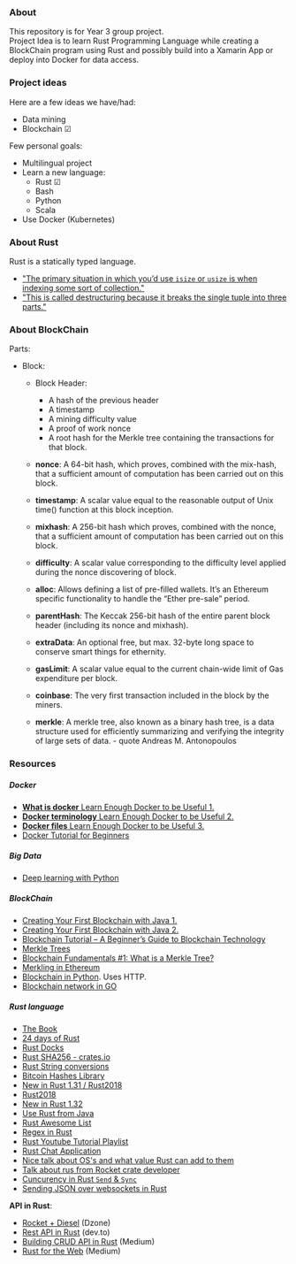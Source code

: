 ### About
This repository is for Year 3 group project.  
Project Idea is to learn Rust Programming Language while creating a BlockChain program using Rust and possibly build into a Xamarin App or deploy into Docker for data access.

### Project ideas
Here are a few ideas we have/had:
- Data mining
- Blockchain &#x2611;

Few personal goals:
- Multilingual project
- Learn a new language:
  - Rust &#x2611;
  - Bash
  - Python
  - Scala
- Use Docker (Kubernetes)

### About Rust
Rust is a statically typed language.
- ["The primary situation in which you’d use `isize` or `usize` is when indexing some sort of collection."](https://doc.rust-lang.org/book/ch03-02-data-types.html)
- ["This is called destructuring because it breaks the single tuple into three parts."](https://doc.rust-lang.org/book/ch03-02-data-types.html)

### About BlockChain

Parts:
- Block:
  - Block Header:
    - A hash of the previous header
    - A timestamp
    - A mining difficulty value
    - A proof of work nonce
    - A root hash for the Merkle tree containing the transactions for that block.

  - **nonce**:  A 64-bit hash, which proves, combined with the mix-hash, that a sufficient amount of computation has been carried out on this block.

  - **timestamp**: A scalar value equal to the reasonable output of Unix time() function at this block inception.

  - **mixhash**: A 256-bit hash which proves, combined with the nonce, that a sufficient amount of computation has been carried out on this block.

  - **difficulty**: A scalar value corresponding to the difficulty level applied during the nonce discovering of block.

  - **alloc**: Allows defining a list of pre-filled wallets. It’s an Ethereum specific functionality to handle the “Ether pre-sale” period.

  - **parentHash**: The Keccak 256-bit hash of the entire parent block header (including its nonce and mixhash).

  - **extraData**: An optional free, but max. 32-byte long space to conserve smart things for ethernity.

  - **gasLimit**: A scalar value equal to the current chain-wide limit of Gas expenditure per block.

  - **coinbase**: The very first transaction included in the block by the miners.

  - **merkle**: A merkle tree, also known as a binary hash tree, is a data structure used for efficiently summarizing and verifying the integrity of large sets of data. - quote Andreas M. Antonopoulos




### Resources
##### Docker
- [**What is docker** Learn Enough Docker to be Useful 1.](https://towardsdatascience.com/learn-enough-docker-to-be-useful-b7ba70caeb4b)
- [**Docker terminology** Learn Enough Docker to be Useful 2.](https://towardsdatascience.com/learn-enough-docker-to-be-useful-1c40ea269fa8)
- [**Docker files** Learn Enough Docker to be Useful 3.](https://towardsdatascience.com/learn-enough-docker-to-be-useful-b0b44222eef5)
- [Docker Tutorial for Beginners](https://hashnode.com/post/docker-tutorial-for-beginners-cjrj2hg5001s2ufs1nker9he2)

##### Big Data
- [Deep learning with Python](https://towardsdatascience.com/deep-learning-with-python-703e26853820)

##### BlockChain
- [Creating Your First Blockchain with Java 1.](https://medium.com/programmers-blockchain/create-simple-blockchain-java-tutorial-from-scratch-6eeed3cb03fa)
- [Creating Your First Blockchain with Java 2.](https://medium.com/programmers-blockchain/creating-your-first-blockchain-with-java-part-2-transactions-2cdac335e0ce)
- [Blockchain Tutorial – A Beginner’s Guide to Blockchain Technology](https://www.edureka.co/blog/blockchain-tutorial/)
- [Merkle Trees](https://www.blockchain-council.org/blockchain/what-is-merkel-tree-merkel-root-in-blockchain/)
- [Blockchain Fundamentals #1: What is a Merkle Tree?](https://medium.com/byzantine-studio/blockchain-fundamentals-what-is-a-merkle-tree-d44c529391d7)
- [Merkling in Ethereum](https://blog.ethereum.org/2015/11/15/merkling-in-ethereum/)
- [Blockchain in Python](https://hackernoon.com/learn-blockchains-by-building-one-117428612f46). Uses HTTP.
- [Blockchain network in GO](https://medium.com/@mycoralhealth/code-a-simple-p2p-blockchain-in-go-46662601f417)

##### Rust language
- [The Book](https://doc.rust-lang.org/book/ch01-00-getting-started.html)
- [24 days of Rust](http://zsiciarz.github.io/24daysofrust/book/vol1/index.html)
- [Rust Docks](https://doc.rust-lang.org/1.2.0/book/ffi.html)
- [Rust SHA256 - crates.io](https://crates.io/crates/byte_sha)
- [Rust String conversions](https://stackoverflow.com/questions/41034635/idiomatic-transformations-for-string-str-vecu8-and-u8)
- [Bitcoin Hashes Library](https://crates.io/crates/bitcoin_hashes)
- [New in Rust 1.31 / Rust2018](https://blog.rust-lang.org/2018/12/06/Rust-1.31-and-rust-2018.html)
- [Rust2018](https://rust-lang-nursery.github.io/edition-guide/rust-2018/cargo-and-crates-io/cargo-can-use-a-local-registry-replacement.html)
- [New in Rust 1.32](https://blog.rust-lang.org/2019/01/17/Rust-1.32.0.html)
- [Use Rust from Java](https://github.com/sureshg/java-rust-ffi)
- [Rust Awesome List](https://github.com/rust-unofficial/awesome-rust#cryptocurrencies)
- [Regex in Rust](https://docs.rs/regex/1.1.0/regex/)
- [Rust Youtube Tutorial Playlist](https://www.youtube.com/playlist?list=PLJbE2Yu2zumDF6BX6_RdPisRVHgzV02NW)
- [Rust Chat Application](https://steemit.com/technology/@tensor/rust-project-native-chat-app)
- [Nice talk about OS's and what value Rust can add to them](https://www.youtube.com/watch?v=HgtRAbE1nBM)
- [Talk about rus from Rocket crate developer](https://www.youtube.com/watch?v=cDFSrVhnZKo)
- [Cuncurency in Rust `Send` & `Sync`](https://doc.rust-lang.org/nomicon/send-and-sync.html)
- [Sending JSON over websockets in Rust](https://thomask.sdf.org/blog/2017/07/02/sending-json-over-websockets-in-rust.html)

**API in Rust**:
- [Rocket + Diesel](https://dzone.com/articles/creating-a-rest-api-in-rust-using-rocket-and-diese) (Dzone)
- [Rest API in Rust](https://dev.to/gruberb/web-development-with-rust-03-x-create-a-rest-api-3i82) (dev.to)
- [Building CRUD API in Rust](https://medium.com/sean3z/building-a-restful-crud-api-with-rust-1867308352d8) (Medium)
- [Rust for the Web](https://medium.com/@eugeniyoz/restful-api-in-rust-impressions-63250d611d15) (Medium)
